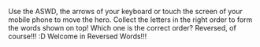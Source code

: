 Use the ASWD, the arrows of your keyboard or touch the screen of your mobile phone to move the hero.
Collect the letters in the right order to form the words shown on top! Which one is the correct order?
Reversed, of course!!! :D
Welcome in Reversed Words!!!